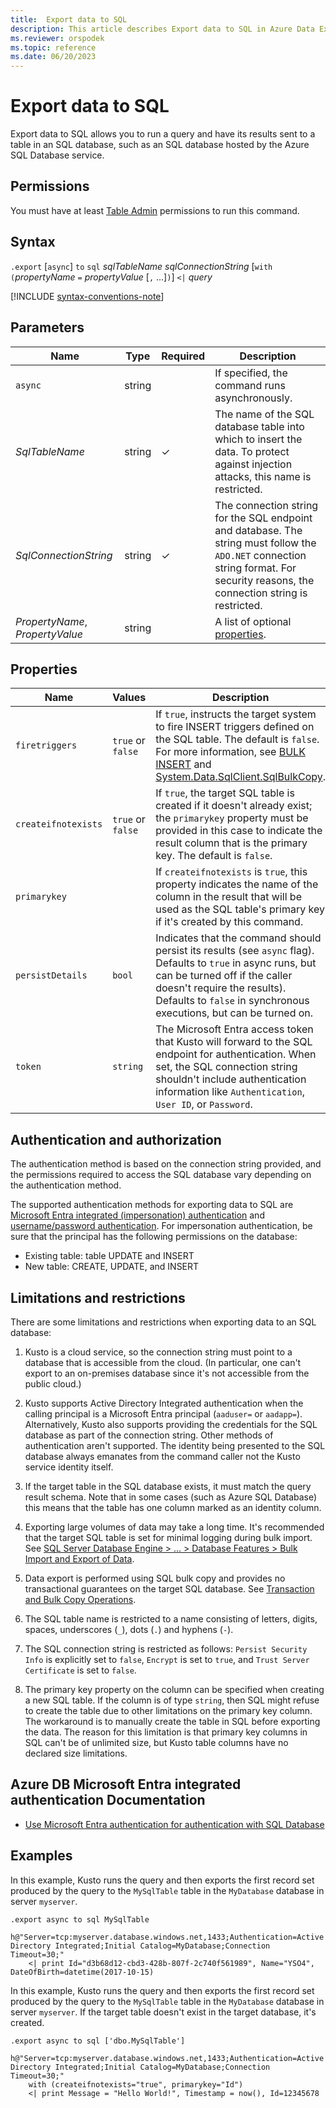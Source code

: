 ```yaml
---
title:  Export data to SQL
description: This article describes Export data to SQL in Azure Data Explorer.
ms.reviewer: orspodek
ms.topic: reference
ms.date: 06/20/2023
---
```

# Export data to SQL

Export data to SQL allows you to run a query and have its results sent to a table in an SQL database, such as an SQL database hosted by the Azure SQL Database service.

## Permissions

You must have at least [Table Admin](../access-control/role-based-access-control.md) permissions to run this command.

## Syntax

`.export` [`async`] `to` `sql` *sqlTableName* *sqlConnectionString* [`with` `(`*propertyName* `=` *propertyValue* [`,` ...]`)`] `<|` *query*

[!INCLUDE [syntax-conventions-note](../../../includes/syntax-conventions-note.md)]

## Parameters

|Name|Type|Required|Description|
|--|--|--|--|
|`async`|string||If specified, the command runs asynchronously.|
|*SqlTableName*|string|&check;|The name of the SQL database table into which to insert the data. To protect against injection attacks, this name is restricted.|
|*SqlConnectionString*|string|&check;|The connection string for the SQL endpoint and database. The string must follow the `ADO.NET` connection string format. For security reasons, the connection string is restricted.|
|*PropertyName*, *PropertyValue*|string||A list of optional [properties](#properties).|

## Properties

|Name               |Values           |Description|
|-------------------|-----------------|-----------|
|`firetriggers`     |`true` or `false`|If `true`, instructs the target system to fire INSERT triggers defined on the SQL table. The default is `false`. For more information, see [BULK INSERT](/sql/t-sql/statements/bulk-insert-transact-sql) and [System.Data.SqlClient.SqlBulkCopy](/dotnet/api/system.data.sqlclient.sqlbulkcopy).|
|`createifnotexists`|`true` or `false`|If `true`, the target SQL table is created if it doesn't already exist; the `primarykey` property must be provided in this case to indicate the result column that is the primary key. The default is `false`.|
|`primarykey`       |                 |If `createifnotexists` is `true`, this property indicates the name of the column in the result that will be used as the SQL table's primary key if it's created by this command.|
|`persistDetails`   |`bool`           |Indicates that the command should persist its results (see `async` flag). Defaults to `true` in async runs, but can be turned off if the caller doesn't require the results). Defaults to `false` in synchronous executions, but can be turned on. |
|`token`            |`string`         |The Microsoft Entra access token that Kusto will forward to the SQL endpoint for authentication. When set, the SQL connection string shouldn't include authentication information like `Authentication`, `User ID`, or `Password`.|

## Authentication and authorization

The authentication method is based on the connection string provided, and the permissions required to access the SQL database vary depending on the authentication method.

The supported authentication methods for exporting data to SQL are [Microsoft Entra integrated (impersonation) authentication](../../api/connection-strings/sql-authentication-methods.md#azure-ad-integrated-impersonation) and [username/password authentication](../../api/connection-strings/storage-authentication-methods.md#shared-access-sas-token). For impersonation authentication, be sure that the principal has the following permissions on the database:

* Existing table: table UPDATE and INSERT
* New table: CREATE, UPDATE, and INSERT

## Limitations and restrictions

There are some limitations and restrictions when exporting data to an SQL database:

1. Kusto is a cloud service, so the connection string must point to a
   database that is accessible from the cloud. (In particular, one can't
   export to an on-premises database since it's not accessible from the public
   cloud.)

2. Kusto supports Active Directory Integrated authentication when the calling
   principal is a Microsoft Entra principal (`aaduser=` or `aadapp=`).
   Alternatively, Kusto also supports providing the credentials for the SQL
   database as part of the connection string. Other methods of authentication
   aren't supported. The identity being presented to the SQL
   database always emanates from the command caller not the Kusto service
   identity itself.

3. If the target table in the SQL database exists, it must match the query result
   schema. Note that in some cases (such as Azure SQL Database) this means
   that the table has one column marked as an identity column.

4. Exporting large volumes of data may take a long time. It's recommended that
   the target SQL table is set for minimal logging during bulk import.
   See [SQL Server Database Engine > ... > Database Features > Bulk Import and Export of Data](/sql/relational-databases/import-export/prerequisites-for-minimal-logging-in-bulk-import).

5. Data export is performed using SQL bulk copy and provides no transactional guarantees on the target SQL database. See [Transaction and Bulk Copy Operations](/dotnet/framework/data/adonet/sql/transaction-and-bulk-copy-operations).

6. The SQL table name is restricted to a name consisting of letters, digits, spaces, underscores (`_`), dots (`.`) and hyphens (`-`).

7. The SQL connection string is restricted as follows: `Persist Security Info`
   is explicitly set to `false`, `Encrypt` is set to `true`, and `Trust Server Certificate`
   is set to `false`.

8. The primary key property on the column can be specified when creating
   a new SQL table. If the column is of type `string`, then SQL might refuse to create the
   table due to other limitations on the primary key column. The workaround is to manually create the table in SQL before exporting the data. The reason for this limitation is that primary key columns in SQL can't be of unlimited size, but Kusto table columns
   have no declared size limitations.

<a name='azure-db-azure-ad-integrated-authentication-documentation'></a>

## Azure DB Microsoft Entra integrated authentication Documentation

* [Use Microsoft Entra authentication for authentication with SQL Database](/azure/sql-database/sql-database-aad-authentication)
<!-- * [Microsoft Entra authentication extensions for Azure SQL DB and SQL DW tools](https://azure.microsoft.com/blog/azure-ad-authentication-extensions-for-azure-sql-db-and-sql-dw-tools/) -->

## Examples

In this example, Kusto runs the query and then exports the first record set produced by the query to the `MySqlTable` table in the `MyDatabase` database in server `myserver`.

```kusto 
.export async to sql MySqlTable
    h@"Server=tcp:myserver.database.windows.net,1433;Authentication=Active Directory Integrated;Initial Catalog=MyDatabase;Connection Timeout=30;"
    <| print Id="d3b68d12-cbd3-428b-807f-2c740f561989", Name="YSO4", DateOfBirth=datetime(2017-10-15)
```

In this example, Kusto runs the query and then exports the first record set produced by the query to the `MySqlTable` table in the `MyDatabase` database in server `myserver`.
If the target table doesn't exist in the target database, it's created.

```kusto 
.export async to sql ['dbo.MySqlTable']
    h@"Server=tcp:myserver.database.windows.net,1433;Authentication=Active Directory Integrated;Initial Catalog=MyDatabase;Connection Timeout=30;"
    with (createifnotexists="true", primarykey="Id")
    <| print Message = "Hello World!", Timestamp = now(), Id=12345678
```
